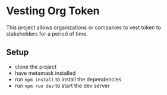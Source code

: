 # Vesting Org Token

This project allows organizations or companies to vest token to stakeholders for a period of time.

## Setup
- clone the project
- have metamask installed
- run ```npm install``` to install the dependencies
- run ```npm run dev``` to start the dev server